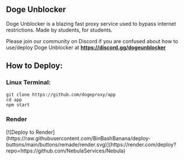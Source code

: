 <h2>Doge Unblocker</h2>
<p>Doge Unblocker is a blazing fast proxy service used to bypass internet restrictions. Made by students, for students.</p>
<p>Please join our community on Discord if you are confused about how to use/deploy Doge Unblocker at <strong><a href="https://discord.com/invite/sWPHCdxCPU">https://discord.gg/dogeunblocker</a></strong>



<h2>How to Deploy:</h2>
<h3>Linux Terminal:</h3>
<code>git clone https://github.com/dogeproxy/app</code>
<br>
<code>cd app</code>
<br>
<code>npm start</code>
<h3>Render</h3>
[![Deploy to Render](https://raw.githubusercontent.com/BinBashBanana/deploy-buttons/main/buttons/remade/render.svg)](https://render.com/deploy?repo=https://github.com/NebulaServices/Nebula)

